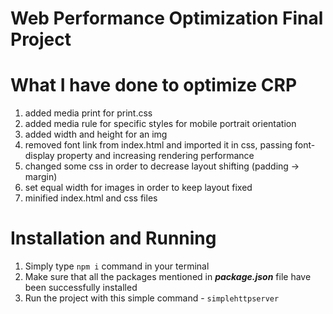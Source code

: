 # Web Performance Optimization Final Project

# What I have done to optimize CRP

1. added media print for print.css
2. added media rule for specific styles for mobile portrait orientation
3. added width and height for an img
4. removed font link from index.html and imported it in css, passing font-display property and increasing rendering performance
5. changed some css in order to decrease layout shifting (padding -> margin)
6. set equal width for images in order to keep layout fixed
7. minified index.html and css files

# Installation and Running

1. Simply type `npm i` command in your terminal
2. Make sure that all the packages mentioned in _**package.json**_ file have been successfully installed
3. Run the project with this simple command - `simplehttpserver`